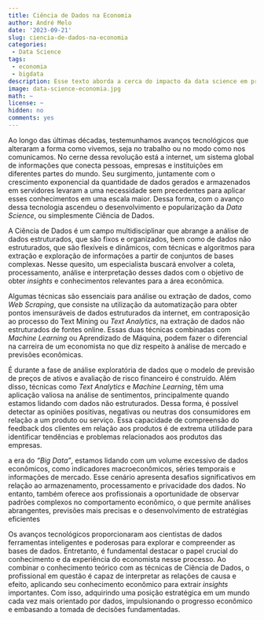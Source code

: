 ```yaml
---
title: Ciência de Dados na Economia
author: André Melo
date: '2023-09-21'
slug: ciencia-de-dados-na-economia
categories: 
 - Data Science
tags: 
 - economia
 - bigdata
description: Esse texto aborda a cerca do impacto da data science em previsão das tendências econômicas e tomada de decisões estratégicas em um cenário de “Big Data”.
image: data-science-economia.jpg
math: ~
license: ~
hidden: no
comments: yes
---
```


<!--more-->

Ao longo das últimas décadas, testemunhamos avanços tecnológicos que alteraram a forma como vivemos, seja no trabalho ou no modo como nos comunicamos. No cerne dessa revolução está a internet, um sistema global de informações que conecta pessoas, empresas e instituições em diferentes partes do mundo. Seu surgimento, juntamente com o crescimento exponencial da quantidade de dados gerados e armazenados em servidores levaram a uma necessidade sem precedentes para aplicar esses conhecimentos em uma escala maior. Dessa forma, com o avanço dessa tecnologia ascendeu o desenvolvimento e popularização da *Data Science*, ou simplesmente Ciência de Dados.

A Ciência de Dados é um campo multidisciplinar que abrange a análise de dados estruturados, que são fixos e organizados, bem como de dados não estruturados, que são flexíveis e dinâmicos, com técnicas e algoritmos para extração e exploração de informações a partir de conjuntos de bases complexas. Nesse quesito, um especialista buscará
envolver a coleta, processamento, análise e interpretação desses dados com o objetivo de obter *insights* e conhecimentos relevantes para a área econômica.

Algumas técnicas são essenciais para análise ou extração de dados, como *Web Scraping*, que consiste na utilização da automatização para obter pontos imensuráveis de dados estruturados da internet, em contraposição ao processo do Text Mining ou *Text Analytics*, na extração de dados não estruturados de fontes online. Essas duas técnicas combinadas com *Machine Learning* ou Aprendizado de Máquina, podem fazer o diferencial na carreira de um economista no que diz respeito à análise de mercado e previsões econômicas.

É durante a fase de análise exploratória de dados que o modelo de previsão de preços de ativos e avaliação de risco financeiro é construído. Além disso, técnicas como *Text Analytics* e *Machine Learning*, têm uma aplicação valiosa na análise de sentimentos, principalmente quando estamos lidando com dados não estruturados. Dessa forma, é possível detectar as opiniões positivas, negativas ou neutras dos consumidores em relação a um produto ou serviço. Essa capacidade de compreensão do feedback dos clientes em relação aos produtos é de extrema utilidade para identificar tendências e problemas relacionados aos produtos das empresas.

a era do *“Big Data”*, estamos lidando com um volume excessivo de dados econômicos, como indicadores macroeconômicos, séries temporais e informações de mercado. Esse cenário apresenta desafios significativos em relação ao armazenamento, processamento e privacidade dos dados. No entanto, também oferece aos profissionais a oportunidade de observar padrões complexos no comportamento econômico, o que permite análises abrangentes, previsões mais precisas e o desenvolvimento de estratégias eficientes

Os avanços tecnológicos proporcionaram aos cientistas de dados ferramentas inteligentes e poderosas para explorar e compreender as bases de dados. Entretanto, é fundamental destacar o papel crucial do conhecimento e da experiência do economista nesse processo. Ao combinar o conhecimento teórico com as técnicas de Ciência de Dados, o profissional em questão é capaz de interpretar as relações de causa e efeito, aplicando seu conhecimento econômico para extrair *insights* importantes. Com isso, adquirindo uma posição estratégica em um mundo cada vez mais orientado por dados, impulsionando o progresso econômico e embasando a tomada de decisões fundamentadas.
